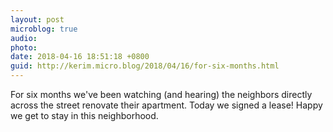 ```yaml
---
layout: post
microblog: true
audio: 
photo: 
date: 2018-04-16 18:51:18 +0800
guid: http://kerim.micro.blog/2018/04/16/for-six-months.html
---
```

For six months we've been watching (and hearing) the neighbors directly across the street renovate their apartment. Today we signed a lease! Happy we get to stay in this neighborhood.
